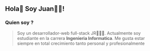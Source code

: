 ## Hola👋 Soy Juan👨‍💻!

### **Quien soy ?**
> Soy un desarrollador-web full-stack JR👨‍💻🚀. Actualmente soy estudiante en la carrera **Ingenieria Informatica**.  Me gusta estar siempre en total crecimiento tanto personal y profesionalmente 
<!--
**jjtorres03/jjtorres03** is a ✨ _special_ ✨ repository because its `README.md` (this file) appears on your GitHub profile.


- 🔭 I’m currently working on ...
- 🌱 I’m currently learning ...
- 👯 I’m looking to collaborate on ...
- 🤔 I’m looking for help with ...
- 💬 Ask me about ...
- 📫 How to reach me: ...
- 😄 Pronouns: ...
- ⚡ Fun fact: ...
-->
